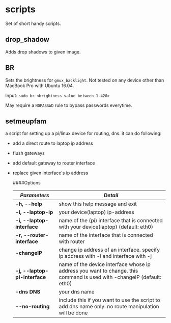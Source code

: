 # scripts
Set of short handy scripts.

## drop_shadow

Adds drop shadows to given image.

## BR

Sets the brightness for `gmux_backlight`. Not tested on any device other than MacBook Pro with Ubuntu 16.04.

Input: `sudo br <brightness value between 1-420>`

May require a `NOPASSWD` rule to bypass passwords everytime.

## setmeupfam

a script for setting up a pi/linux device for routing, dns.
it can do following:
* add a direct route to laptop ip address
* flush gateways
* add default gateway to router interface
* replace given interface's ip address

  ####Options
  
  *Parameters*                    |*Detail*   
  |---                            |---
  **-h, --help**                  |show this help message and exit   
  **-l, --laptop-ip**             | your device(laptop) ip-address  
  **-i, --laptop-interface**      |name of the (pi) interface that is connected with your device(laptop) (default: eth0)
  **-r, --router-interface**      |name of the interface that is connected with router   
  **-changeIP**                                                       |change ip address of an interface. specify ip address with -l and interface with -j
  **-j, --laptop-pi-interface**   |name of the device interface whose ip address you want to change. this command is used with -changeIP (default: eth0)
  **-dns DNS**                    |your dns name
  **--no-routing**                |include this if you want to use the script to add dns name only. no route manipulation will be done
